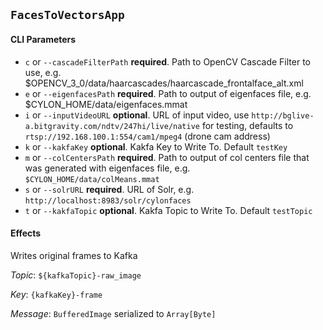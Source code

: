 



## `FacesToVectorsApp`

#### CLI Parameters

- `c` or `--cascadeFilterPath` **required**. Path to OpenCV Cascade Filter to use, e.g. $OPENCV_3_0/data/haarcascades/haarcascade_frontalface_alt.xml
- `e` or `--eigenfacesPath` **required**. Path to output of eigenfaces file, e.g. $CYLON_HOME/data/eigenfaces.mmat
- `i` or `--inputVideoURL` **optional**. URL of input video, use `http://bglive-a.bitgravity.com/ndtv/247hi/live/native` for testing, defaults to `rtsp://192.168.100.1:554/cam1/mpeg4` (drone cam address)
- `k` or `--kakfaKey` **optional**. Kakfa Key to Write To. Default `testKey`
- `m` or `--colCentersPath` **required**. Path to output of col centers file that was generated with eigenfaces file, e.g. `$CYLON_HOME/data/colMeans.mmat`
- `s` or `--solrURL` **required**. URL of Solr, e.g. `http://localhost:8983/solr/cylonfaces`
- `t` or `--kakfaTopic` **optional**. Kakfa Topic to Write To. Default `testTopic`

#### Effects

Writes original frames to Kafka

_Topic_: `${kafkaTopic}-raw_image`

_Key_: `{kafkaKey}-frame`

_Message_: `BufferedImage` serialized to `Array[Byte]`


